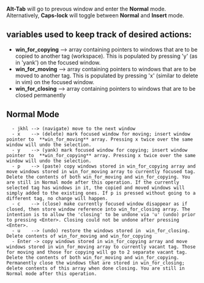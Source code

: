 **Alt-Tab** will go to prevous window and enter the **Normal** mode. Alternatively, **Caps-lock** will toggle between **Normal** and **Insert** mode.

## variables used to keep track of desired actions:
  - **win_for_copying** --> array containing pointers to windows that are to be copied to another tag (workspace). This is populated by pressing 'y' (as in 'yank') on the focused window. 
  - **win_for_moving** --> array containing pointers to windows that are to be moved to another tag. This is populated by pressing 'x' (similar to delete in vim) on the focused window. 
  - **win_for_closing** --> array containing pointers to windows that are to be closed permanently
  
  
  ## Normal Mode
      - jkhl --> (navigate) move to the next window
      - x    --> (delete) mark focused window for moving; insert window pointer to  **win_for_moving** array. Pressing x twice over the same window will undo the selection.
      - y    --> (yank) mark focused window for copying; insert window pointer to  **win_for_copying** array. Pressing x twice over the same window will undo the selection.
      - p    --> (paste) copy windows stored in win_for_copying array and move windows stored in win_for_moving array to currently focused tag. Delete the contents of both win_for_moving and win_for_copying. You are still in Normal mode after this operation. If the currently selected tag has windows in it, the copied and moved windows will simply added to the existing ones. If p is pressed without going to a different tag, no change will happen.
      - c    --> (close) make currently focused window disappear as if closed, then store window reference into win_for_closing array. The intention is to allow the 'closing' to be undone via 'u' (undo) prior to pressing <Enter>. Closing could not be undone after pressing <Enter>.
      - u    --> (undo) restore the windows stored in  win_for_closing. Delete contents of win_for_moving and win_for_copying
      - Enter -> copy windows stored in win_for_copying array and move windows stored in win_for_moving array to currently vacant tag. Those for moving and those for copying will go to 2 separate vacant tag. Delete the contents of both win_for_moving and win_for_copying. Permanently close the windows that are stored in win_for_closing; delete contents of this array when done closing. You are still in Normal mode after this operation.
      
      
      
      
